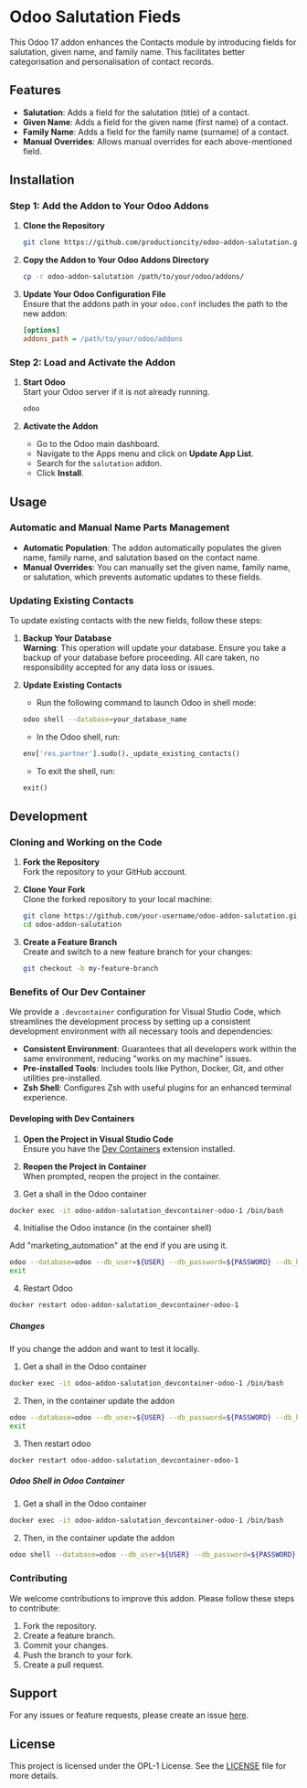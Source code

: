 # Odoo Salutation Fieds

This Odoo 17 addon enhances the Contacts module by introducing fields for salutation, given name, and family name. This facilitates better categorisation and personalisation of contact records.

## Features

- **Salutation**: Adds a field for the salutation (title) of a contact.
- **Given Name**: Adds a field for the given name (first name) of a contact.
- **Family Name**: Adds a field for the family name (surname) of a contact.
- **Manual Overrides**: Allows manual overrides for each above-mentioned field.

## Installation

### Step 1: Add the Addon to Your Odoo Addons

1. **Clone the Repository**
    ```bash
    git clone https://github.com/productioncity/odoo-addon-salutation.git
    ```

2. **Copy the Addon to Your Odoo Addons Directory**
    ```bash
    cp -r odoo-addon-salutation /path/to/your/odoo/addons/
    ```

3. **Update Your Odoo Configuration File**  
   Ensure that the addons path in your `odoo.conf` includes the path to the new addon:
    ```ini
    [options]
    addons_path = /path/to/your/odoo/addons
    ```

### Step 2: Load and Activate the Addon

1. **Start Odoo**  
   Start your Odoo server if it is not already running.
   ```bash
   odoo
   ```

2. **Activate the Addon**
   - Go to the Odoo main dashboard.
   - Navigate to the Apps menu and click on **Update App List**.
   - Search for the `salutation` addon.
   - Click **Install**.

## Usage

### Automatic and Manual Name Parts Management

- **Automatic Population**: The addon automatically populates the given name, family name, and salutation based on the contact name.
- **Manual Overrides**: You can manually set the given name, family name, or salutation, which prevents automatic updates to these fields.

### Updating Existing Contacts

To update existing contacts with the new fields, follow these steps:

1. **Backup Your Database**  
   **Warning**: This operation will update your database. Ensure you take a backup of your database before proceeding. All care taken, no responsibility accepted for any data loss or issues.

2. **Update Existing Contacts**
    - Run the following command to launch Odoo in shell mode:
    ```bash
    odoo shell --database=your_database_name
    ```

    - In the Odoo shell, run:
    ```python
    env['res.partner'].sudo()._update_existing_contacts()
    ```

    - To exit the shell, run:
    ```python
    exit()
    ```

## Development

### Cloning and Working on the Code

1. **Fork the Repository**  
   Fork the repository to your GitHub account.

2. **Clone Your Fork**  
   Clone the forked repository to your local machine:
    ```bash
    git clone https://github.com/your-username/odoo-addon-salutation.git
    cd odoo-addon-salutation
    ```

3. **Create a Feature Branch**  
   Create and switch to a new feature branch for your changes:
   ```bash
   git checkout -b my-feature-branch
   ```

### Benefits of Our Dev Container

We provide a `.devcontainer` configuration for Visual Studio Code, which streamlines the development process by setting up a consistent development environment with all necessary tools and dependencies:

- **Consistent Environment**: Guarantees that all developers work within the same environment, reducing "works on my machine" issues.
- **Pre-installed Tools**: Includes tools like Python, Docker, Git, and other utilities pre-installed.
- **Zsh Shell**: Configures Zsh with useful plugins for an enhanced terminal experience.

#### Developing with Dev Containers

1. **Open the Project in Visual Studio Code**  
   Ensure you have the [Dev Containers](https://code.visualstudio.com/docs/remote/containers) extension installed.

2. **Reopen the Project in Container**  
   When prompted, reopen the project in the container.

3. Get a shall in the Odoo container

```zsh
docker exec -it odoo-addon-salutation_devcontainer-odoo-1 /bin/bash
```

4. Initialise the Odoo instance (in the container shell)

Add "marketing_automation" at the end if you are using it.

```bash
odoo --database=odoo --db_user=${USER} --db_password=${PASSWORD} --db_host=${HOST} --db_port=5432 --stop-after-init --no-http -i base,contacts
exit
```

4. Restart Odoo

```zsh
docker restart odoo-addon-salutation_devcontainer-odoo-1
```

##### Changes

If you change the addon and want to test it locally.

1. Get a shall in the Odoo container

```zsh
docker exec -it odoo-addon-salutation_devcontainer-odoo-1 /bin/bash
```

2. Then, in the container update the addon

```bash
odoo --database=odoo --db_user=${USER} --db_password=${PASSWORD} --db_host=${HOST} --db_port=5432 --stop-after-init --no-http -u salutation
exit
```

3. Then restart odoo

```zsh
docker restart odoo-addon-salutation_devcontainer-odoo-1
```

##### Odoo Shell in Odoo Container

1. Get a shall in the Odoo container

```zsh
docker exec -it odoo-addon-salutation_devcontainer-odoo-1 /bin/bash
```

2. Then, in the container update the addon

```bash
odoo shell --database=odoo --db_user=${USER} --db_password=${PASSWORD} --db_host=postgres --db_port=5432 --stop-after-init --no-http
```

### Contributing

We welcome contributions to improve this addon. Please follow these steps to contribute:

1. Fork the repository.
2. Create a feature branch.
3. Commit your changes.
4. Push the branch to your fork.
5. Create a pull request.

## Support

For any issues or feature requests, please create an issue [here](https://github.com/productioncity/odoo-addon-salutation/issues).

## License

This project is licensed under the OPL-1 License. See the [LICENSE](LICENSE) file for more details.
